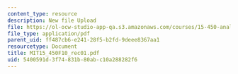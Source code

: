 ```yaml
---
content_type: resource
description: New file Upload
file: https://ol-ocw-studio-app-qa.s3.amazonaws.com/courses/15-450-analytics-of-finance-fall-2010/5400591d3f74831b80abc10a288282f6_MIT15_450F10_rec01.pdf
file_type: application/pdf
parent_uid: ff487cb6-e241-28f5-b2fd-9deee8367aa1
resourcetype: Document
title: MIT15_450F10_rec01.pdf
uid: 5400591d-3f74-831b-80ab-c10a288282f6
---
```

